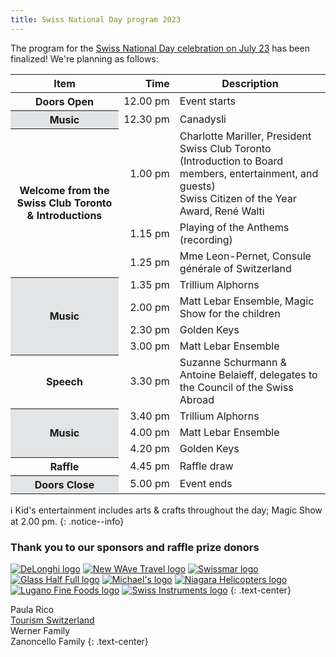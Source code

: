 ```yaml
---
title: Swiss National Day program 2023
---
```


The program for the [Swiss National Day celebration on July 23][snd] has been
finalized! We're planning as follows:

<table>
  <thead>
    <tr>
      <th>Item</th>
      <th style="text-align: right">Time</th>
      <th>Description</th>
    </tr>
  </thead>
  <tbody>
    <tr>
      <th>Doors Open</th>
      <td style="text-align: right">12.00&nbsp;pm</td>
      <td>Event starts</td>
    </tr>
    <tr>
      <th style="background: #e2e4e5">Music</th>
      <td style="text-align: right">12.30&nbsp;pm</td>
      <td>Canadysli</td>
    </tr>
    <tr>
      <th rowspan="3">Welcome from the Swiss Club Toronto &amp; Introductions</th>
      <td style="text-align: right">1.00&nbsp;pm</td>
      <td>Charlotte Mariller, President Swiss Club Toronto (Introduction to
          Board members, entertainment, and guests)<br>Swiss Citizen of the Year
          Award, René Walti</td>
    </tr>
    <tr>
      <td style="text-align: right">1.15&nbsp;pm</td>
      <td>Playing of the Anthems (recording)</td>
    </tr>
    <tr>
      <td style="text-align: right">1.25&nbsp;pm</td>
      <td>Mme Leon-Pernet, Consule générale of Switzerland</td>
    </tr>
    <tr>
      <th rowspan="4" style="background: #e2e4e5">Music</th>
      <td style="text-align: right">1.35&nbsp;pm</td>
      <td>Trillium Alphorns</td>
    </tr>
    <tr>
      <td style="text-align: right">2.00&nbsp;pm</td>
      <td>Matt Lebar Ensemble, Magic Show for the children</td>
    </tr>
    <tr>
      <td style="text-align: right">2.30&nbsp;pm</td>
      <td>Golden Keys</td>
    </tr>
    <tr>
      <td style="text-align: right">3.00&nbsp;pm</td>
      <td>Matt Lebar Ensemble</td>
    </tr>
    <tr>
      <th>Speech</th>
      <td style="text-align: right">3.30&nbsp;pm</td>
      <td>Suzanne Schurmann &amp; Antoine Belaieff, delegates to the Council of
          the Swiss Abroad</td>
    </tr>
    <tr>
      <th rowspan="3" style="background: #e2e4e5">Music</th>
      <td style="text-align: right">3.40&nbsp;pm</td>
      <td>Trillium Alphorns</td>
    </tr>
    <tr>
      <td style="text-align: right">4.00&nbsp;pm</td>
      <td>Matt Lebar Ensemble</td>
    </tr>
    <tr>
      <td style="text-align: right">4.20&nbsp;pm</td>
      <td>Golden Keys</td>
    </tr>
    <tr>
      <th>Raffle</th>
      <td style="text-align: right">4.45&nbsp;pm</td>
      <td>Raffle draw</td>
    </tr>
    <tr>
      <th style="background: #e2e4e5">Doors Close</th>
      <td style="text-align: right">5.00&nbsp;pm</td>
      <td>Event ends</td>
    </tr>
  </tbody>
</table>

:information_source: Kid's entertainment includes arts & crafts throughout the
day; Magic Show at 2.00 pm.
{: .notice--info}

[snd]: <{% link _events/2023-07-23-national-day.md %}>

### Thank you to our sponsors and raffle prize donors

[![DeLonghi logo][delonghilogo]][delonghi]
[![New WAve Travel logo][newwavelogo]][newwave]
[![Swissmar logo][swissmarlogo]][swissmar]
[![Glass Half Full logo][glasslogo]][glass]
[![Michael's logo][michaelslogo]][michaels]
[![Niagara Helicopters logo][niagarahelilogo]][niagaraheli]
[![Lugano Fine Foods logo][luganologo]][lugano]
[![Swiss Instruments logo][swissologo]][swisso]
{: .text-center}

Paula Rico\
[Tourism Switzerland][tourism]\
Werner Family\
Zanoncello Family
{: .text-center}

[delonghilogo]: <{% link assets/images/2023-07-16-snd-delonghi.webp %}>
[newwavelogo]: <{% link assets/images/2023-07-16-snd-newwave.webp %}>
[swissmarlogo]: <{% link assets/images/2023-07-16-snd-swissmar.webp %}>
[glasslogo]: <{% link assets/images/2023-07-16-snd-glass.webp %}>
[michaelslogo]: <{% link assets/images/2023-07-16-snd-michaels.webp %}>
[niagarahelilogo]: <{% link assets/images/2023-07-16-snd-niagaraheli.webp %}>
[luganologo]: <{% link assets/images/2023-07-16-snd-lugano.webp %}>
[swissologo]: <{% link assets/images/2023-07-16-snd-swisso.webp %}>

[delonghi]: <https://www.delonghi.com/en-ca>
[newwave]: <https://www.newwavetravel.net/en>
[swissmar]: <https://www.swissmar.com/>
[glass]: <https://glasshalffull.ca/>
[michaels]: <https://www.michaelsbackdoor.com/>
[niagaraheli]: <https://www.niagarahelicopters.com/>
[lugano]: <https://luganofinefoods.ca/>
[swisso]: <https://swissinstruments.com/>
[tourism]: <https://www.myswitzerland.com/en-ca/>
